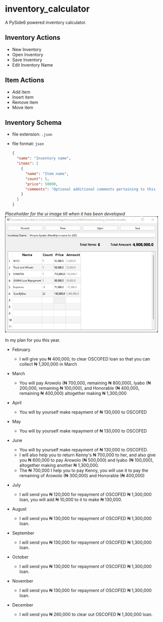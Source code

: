 # inventory_calculator

A PySide6 powered inventory calculator.

## Inventory Actions

- New Inventory
- Open Inventory
- Save Inventory
- Edit Inventory Name

## Item Actions

- Add item
- Insert item
- Remove item
- Move item

## Inventory Schema

- file extension: `.json`
- file format: `json`

  ```json
  {
    "name": "Inventory name",
    "items": [
      {
        "name": "Item name",
        "count": 5,
        "price": 50000,
        "comments": "Optional additional comments pertaining to this item"
      }
    ]
  }
  ```

_Placeholder for the ui image till when it has been developed_
![ui-image](./ui.jpg)

In my plan for you this year.

- February

  - I will give you ₦ 400,000, to clear OSCOFED loan so that you can collect ₦ 1,300,000 in March

- March

  - You will pay Arowolo (₦ 700,000, remaining ₦ 800,000), Iyabo (₦ 200,000, remaining ₦ 100,000), and Honorable (₦ 400,000, remaining ₦ 400,000) altogether making ₦ 1,300,000

- April

  - You will by yourself make repayment of ₦ 130,000 to OSCOFED

- May

  - You will by yourself make repayment of ₦ 130,000 to OSCOFED

- June

  - You will by yourself make repayment of ₦ 130,000 to OSCOFED.
  - I will also help you to return Kenny's ₦ 700,000 to her, and also give you ₦ 600,000 to pay Arowolo (₦ 500,000) and Iyabo (₦ 100,000), altogether making another ₦ 1,300,000.
  - The ₦ 700,000 I help you to pay Kenny, you will use it to pay the remaining of Arowolo (₦ 300,000) and Honorable (₦ 400,000)

- July

  - I will send you ₦ 120,000 for repayment of OSCOFED ₦ 1,300,000 loan, you will add ₦ 10,000 to it to make ₦ 130,000.

- August

  - I will send you ₦ 130,000 for repayment of OSCOFED ₦ 1,300,000 loan.

- September

  - I will send you ₦ 130,000 for repayment of OSCOFED ₦ 1,300,000 loan.

- October

  - I will send you ₦ 130,000 for repayment of OSCOFED ₦ 1,300,000 loan.

- November

  - I will send you ₦ 130,000 for repayment of OSCOFED ₦ 1,300,000 loan.

- December

  - I will send you ₦ 260,000 to clear out OSCOFED ₦ 1,300,000 loan.
